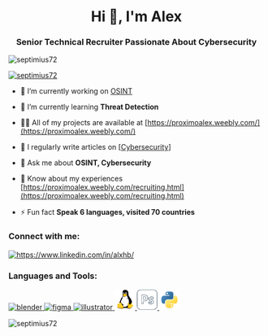 <h1 align="center">Hi 👋, I'm Alex</h1>
<h3 align="center">Senior Technical Recruiter Passionate About Cybersecurity</h3>

<p align="left"> <img src="https://komarev.com/ghpvc/?username=septimius72&label=Profile%20views&color=0e75b6&style=flat" alt="septimius72" /> </p>

<p align="left"> <a href="https://github.com/ryo-ma/github-profile-trophy"><img src="https://github-profile-trophy.vercel.app/?username=septimius72" alt="septimius72" /></a> </p>

- 🔭 I’m currently working on [OSINT](https://www.theforage.com/)

- 🌱 I’m currently learning **Threat Detection**

- 👨‍💻 All of my projects are available at [https://proximoalex.weebly.com/](https://proximoalex.weebly.com/)

- 📝 I regularly write articles on [[Cybersecurity](https://proximoalex.weebly.com/cybersecurity.html)]

- 💬 Ask me about **OSINT, Cybersecurity**

- 📄 Know about my experiences [https://proximoalex.weebly.com/recruiting.html](https://proximoalex.weebly.com/recruiting.html)

- ⚡ Fun fact **Speak 6 languages, visited 70 countries**

<h3 align="left">Connect with me:</h3>
<p align="left">
<a href="https://linkedin.com/in/https://www.linkedin.com/in/alxhb/" target="blank"><img align="center" src="https://raw.githubusercontent.com/rahuldkjain/github-profile-readme-generator/master/src/images/icons/Social/linked-in-alt.svg" alt="https://www.linkedin.com/in/alxhb/" height="30" width="40" /></a>
</p>

<h3 align="left">Languages and Tools:</h3>
<p align="left"> <a href="https://www.blender.org/" target="_blank" rel="noreferrer"> <img src="https://download.blender.org/branding/community/blender_community_badge_white.svg" alt="blender" width="40" height="40"/> </a> <a href="https://www.figma.com/" target="_blank" rel="noreferrer"> <img src="https://www.vectorlogo.zone/logos/figma/figma-icon.svg" alt="figma" width="40" height="40"/> </a> <a href="https://www.adobe.com/in/products/illustrator.html" target="_blank" rel="noreferrer"> <img src="https://www.vectorlogo.zone/logos/adobe_illustrator/adobe_illustrator-icon.svg" alt="illustrator" width="40" height="40"/> </a> <a href="https://www.linux.org/" target="_blank" rel="noreferrer"> <img src="https://raw.githubusercontent.com/devicons/devicon/master/icons/linux/linux-original.svg" alt="linux" width="40" height="40"/> </a> <a href="https://www.photoshop.com/en" target="_blank" rel="noreferrer"> <img src="https://raw.githubusercontent.com/devicons/devicon/master/icons/photoshop/photoshop-line.svg" alt="photoshop" width="40" height="40"/> </a> <a href="https://www.python.org" target="_blank" rel="noreferrer"> <img src="https://raw.githubusercontent.com/devicons/devicon/master/icons/python/python-original.svg" alt="python" width="40" height="40"/> </a> </p>

<p><img align="center" src="https://github-readme-stats.vercel.app/api/top-langs?username=septimius72&show_icons=true&locale=en&layout=compact" alt="septimius72" /></p>
